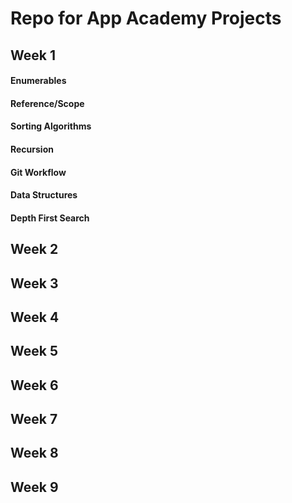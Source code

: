 # Repo for App Academy Projects

## Week 1
  #### Enumerables
  #### Reference/Scope
  #### Sorting Algorithms
  #### Recursion
  #### Git Workflow
  #### Data Structures
  #### Depth First Search
## Week 2
## Week 3
## Week 4
## Week 5
## Week 6
## Week 7
## Week 8
## Week 9

